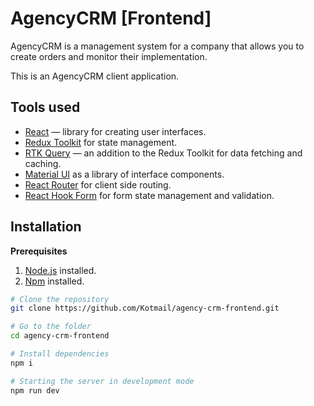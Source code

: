 # AgencyCRM [Frontend]

AgencyCRM is a management system for a company that allows you to create orders and monitor their implementation.

This is an AgencyCRM client application.

## Tools used

- [React](https://react.dev) — library for creating user interfaces.
- [Redux Toolkit](https://redux-toolkit.js.org) for state management.
- [RTK Query](https://redux-toolkit.js.org/rtk-query/overview) — an addition to the Redux Toolkit for data fetching and caching.
- [Material UI](https://mui.com/material-ui) as a library of interface components.
- [React Router](https://reactrouter.com/en/main) for client side routing.
- [React Hook Form](https://react-hook-form.com/) for form state management and validation.

## Installation

**Prerequisites**

1. [Node.js](https://nodejs.org) installed.
2. [Npm](https://www.npmjs.com) installed.

```bash
# Clone the repository
git clone https://github.com/Kotmail/agency-crm-frontend.git

# Go to the folder
cd agency-crm-frontend

# Install dependencies
npm i

# Starting the server in development mode
npm run dev
```
